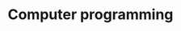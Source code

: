---
title: Computer programming
longTitle: 'Computer programming'
tags:
- gccommon
narrowerTerm:
- "[[Programming]]"
relatedTerm:
- "[[Computers Analytics Software]]"
---